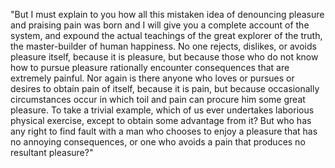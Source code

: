 "But I must explain to you how all this mistaken idea of denouncing pleasure and 
praising pain was born and I will give you a complete account of the system, and 
expound the actual teachings of the great explorer of the truth, the master-builder of human happiness. No one rejects, 
dislikes, or avoids pleasure itself, because it is pleasure, but because those 
who do not know how to pursue pleasure rationally encounter consequences that are extremely painful. Nor again is there 
anyone who loves or pursues or desires to obtain pain of itself, because it is pain, but because occasionally 
circumstances occur in which toil and pain can procure him some great pleasure. To take a trivial example, which of us 
ever undertakes laborious physical exercise, except to obtain some advantage from it? But who has any right to find fault 
with a man who chooses to enjoy a pleasure that has no annoying consequences, or one who avoids a pain that produces no 
resultant pleasure?"        
